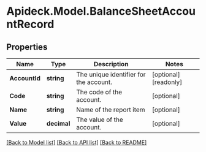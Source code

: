 # Apideck.Model.BalanceSheetAccountRecord

## Properties

Name | Type | Description | Notes
------------ | ------------- | ------------- | -------------
**AccountId** | **string** | The unique identifier for the account. | [optional] [readonly] 
**Code** | **string** | The code of the account. | [optional] 
**Name** | **string** | Name of the report item | [optional] 
**Value** | **decimal** | The value of the account. | [optional] 

[[Back to Model list]](../README.md#documentation-for-models) [[Back to API list]](../README.md#documentation-for-api-endpoints) [[Back to README]](../README.md)

